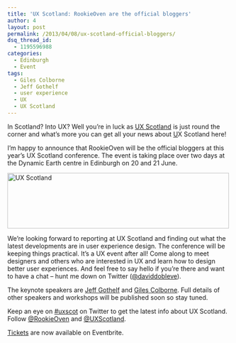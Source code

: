 ```yaml
---
title: 'UX Scotland: RookieOven are the official bloggers'
author: 4
layout: post
permalink: /2013/04/08/ux-scotland-official-bloggers/
dsq_thread_id:
  - 1195596988
categories:
  - Edinburgh
  - Event
tags:
  - Giles Colborne
  - Jeff Gothelf
  - user experience
  - UX
  - UX Scotland
---
```

In Scotland? Into UX? Well you&#8217;re in luck as [UX Scotland][1] is just round the corner and what&#8217;s more you can get all your news about [U][1]X Scotland here!

I&#8217;m happy to announce that RookieOven will be the official bloggers at this year&#8217;s UX Scotland conference. The event is taking place over two days at the Dynamic Earth centre in Edinburgh on 20 and 21 June.

<img class="aligncenter size-full wp-image-11011" alt="UX Scotland" src="http://www.rookieoven.com/wp-content/uploads/2013/04/UX-Scotland1.png" width="500" height="125" />

We&#8217;re looking forward to reporting at UX Scotland and finding out what the latest developments are in user experience design. The conference will be keeping things practical. It&#8217;s a UX event after all! Come along to meet designers and others who are interested in UX and learn how to design better user experiences. And feel free to say hello if you&#8217;re there and want to have a chat &#8211; hunt me down on Twitter ([@daviddobleve][2]).

The keynote speakers are [Jeff Gothelf][3] and [Giles Colborne][4]. Full details of other speakers and workshops will be published soon so stay tuned.

Keep an eye on [#uxscot][5] on Twitter to get the latest info about UX Scotland. Follow [@RookieOven][6] and [@UXScotland][7].

[Tickets][8] are now available on Eventbrite.

 [1]: http://uxscotland.net/ "UX Scotland"
 [2]: https://twitter.com/daviddobleve "David Wong | Twitter"
 [3]: http://www.jeffgothelf.com/blog/about/ "Jeff Gothelf"
 [4]: http://www.cxpartners.co.uk/who-we-are/giles-colborne/ "Giles Colborne"
 [5]: http://twitter.com/#uxscot "#uxscot on Twitter"
 [6]: https://twitter.com/RookieOven "Rookie Oven | Twitter"
 [7]: https://twitter.com/UXScotland "UX Scotland | Twitter"
 [8]: http://uxscotland2013.eventbrite.com/ "UX Scotland | Eventbrite"
